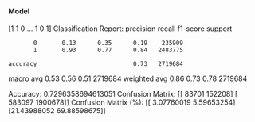 #### Model
[1 1 0 ... 1 0 1]
Classification Report:
              precision    recall  f1-score   support

           0       0.13      0.35      0.19    235909
           1       0.93      0.77      0.84   2483775

    accuracy                           0.73   2719684
   macro avg       0.53      0.56      0.51   2719684
weighted avg       0.86      0.73      0.78   2719684

Accuracy: 0.7296358694613051
Confusion Matrix:
[[  83701  152208]
 [ 583097 1900678]]
Confusion Matrix (%):
[[ 3.07760019  5.59653254]
 [21.43988052 69.88598675]]
